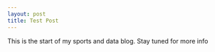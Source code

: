 ```yaml
---
layout: post
title: Test Post
---
```


This is the start of my sports and data blog. Stay tuned for more info
